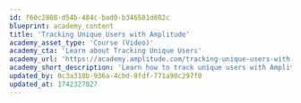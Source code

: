 ```yaml
---
id: f60c2808-d54b-484c-bad0-b346581d802c
blueprint: academy_content
title: 'Tracking Unique Users with Amplitude'
academy_asset_type: 'Course (Video)'
academy_cta: 'Learn about Tracking Unique Users'
academy_url: 'https://academy.amplitude.com/tracking-unique-users-with-amplitude'
academy_short_description: 'Learn how to track unique users with Amplitude.'
updated_by: 0c3a318b-936a-4cbd-8fdf-771a90c297f0
updated_at: 1742327827
---
```

